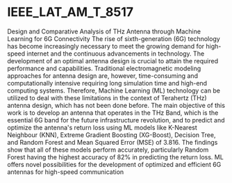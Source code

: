 # IEEE_LAT_AM_T_8517
Design and Comparative Analysis of THz Antenna through Machine Learning for 6G Connectivity
The rise of sixth-generation (6G) technology has become increasingly necessary to meet the growing demand for high-speed internet and the continuous advancements in technology. The development of an optimal antenna design is crucial to attain the required performance and capabilities. Traditional electromagnetic modeling approaches for antenna design are, however, time-consuming and computationally intensive requiring long simulation time and high-end computing systems. Therefore, Machine Learning (ML) technology can be utilized to deal with these limitations in the context of Terahertz (THz) antenna design, which has not been done before. The main objective of this work is to develop an antenna that operates in the THz Band, which is the essential 6G band for the future infrastructure revolution, and to predict and optimize the antenna's return loss using ML models like K-Nearest Neighbour (KNN), Extreme Gradient Boosting (XG-Boost), Decision Tree, and Random Forest and Mean Squared Error (MSE) of 3.816. The findings show that all of these models perform accurately, particularly Random Forest having the highest accuracy of 82% in predicting the return loss. ML offers novel possibilities for the development of optimized and efficient 6G antennas for high-speed communication
